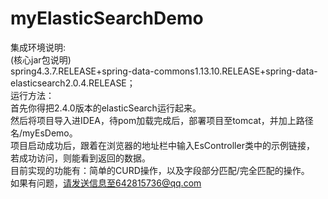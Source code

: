 # myElasticSearchDemo
集成环境说明:<br>
(核心jar包说明)<br>
spring4.3.7.RELEASE+spring-data-commons1.13.10.RELEASE+spring-data-elasticsearch2.0.4.RELEASE；<br>
运行方法：<br>
首先你得把2.4.0版本的elasticSearch运行起来。<br>
然后将项目导入进IDEA，待pom加载完成后，部署项目至tomcat，并加上路径名/myEsDemo。<br>
项目启动成功后，跟着在浏览器的地址栏中输入EsController类中的示例链接，<br>
若成功访问，则能看到返回的数据。<br>
目前实现的功能有：简单的CURD操作，以及字段部分匹配/完全匹配的操作。<br>
如果有问题，请发送信息至642815736@qq.com
